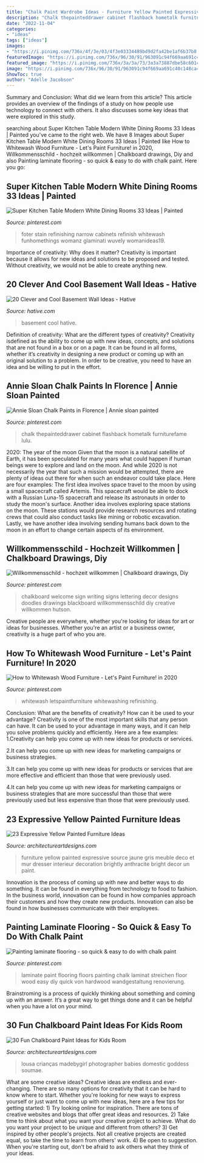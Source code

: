 ```yaml
---
title: "Chalk Paint Wardrobe Ideas - Furniture Yellow Painted Expressive Source Jaune Gris Meuble Deco Et Mur Dresser Interieur Decoration Brightly Anthracite Bright Decor Un Paint"
description: "Chalk thepainteddrawer cabinet flashback hometalk furniturefame lulu"
date: "2022-11-04"
categories:
- "ideas"
tags: ["ideas"]
images:
- "https://i.pinimg.com/736x/4f/3e/03/4f3e03334489bd9d2fa42be1af6b37b8.jpg"
featuredImage: "https://i.pinimg.com/736x/96/30/91/963091c94f669aa691c40c148ca4289e--paint-laminate-floor-laminate-flooring.jpg"
featured_image: "https://i.pinimg.com/736x/3a/3a/73/3a3a73887dbe58c601479d04497cfc9e.jpg"
image: "https://i.pinimg.com/736x/96/30/91/963091c94f669aa691c40c148ca4289e--paint-laminate-floor-laminate-flooring.jpg"
ShowToc: true
author: "Adelle Jacobson"
---
```



Summary and Conclusion: What did we learn from this article?
This article provides an overview of the findings of a study on how people use technology to connect with others. It also discusses some key ideas that were explored in this study.

	

		
searching about Super Kitchen Table Modern White Dining Rooms 33 Ideas | Painted you've came to the right web. We have 8 Images about Super Kitchen Table Modern White Dining Rooms 33 Ideas | Painted like How to Whitewash Wood Furniture - Let&#039;s Paint Furniture! in 2020, Willkommensschild - hochzeit willkommen | Chalkboard drawings, Diy and also Painting laminate flooring - so quick &amp; easy to do with chalk paint. Here you go:
		
    
## Super Kitchen Table Modern White Dining Rooms 33 Ideas | Painted

<img loading=lazy src="https://i.pinimg.com/736x/cf/fe/93/cffe930ad85ee8e5d629ace96f667983.jpg" onerror="this.onerror=null;this.src='https://tse4.mm.bing.net/th?id=OIP.8JRHR9PVsyGJsZtnmpCvHQAAAA&amp;pid=15.1';" alt="Super Kitchen Table Modern White Dining Rooms 33 Ideas | Painted">

_Source: pinterest.com_

>foter stain refinishing narrow cabinets refinish whitewash funhomethings womanz glaminati wuvely womanideas19. 

	

Importance of creativity: Why does it matter?
Creativity is important because it allows for new ideas and solutions to be proposed and tested. Without creativity, we would not be able to create anything new.

    
## 20 Clever And Cool Basement Wall Ideas - Hative

<img loading=lazy src="https://hative.com/wp-content/uploads/2014/05/basement-wall-ideas/14-cool-basement-wall.jpg" onerror="this.onerror=null;this.src='https://tse2.mm.bing.net/th?id=OIP.Zu_IihuqAV17VjEmXT2JCgHaJ4&amp;pid=15.1';" alt="20 Clever and Cool Basement Wall Ideas - Hative">

_Source: hative.com_

>basement cool hative. 

	

Definition of creativity: What are the different types of creativity?
Creativity isdefined as the ability to come up with new ideas, concepts, and solutions that are not found in a box or on a page. It can be found in all forms, whether it’s creativity in designing a new product or coming up with an original solution to a problem. In order to be creative, you need to have an idea and be willing to put in the effort.

    
## Annie Sloan Chalk Paints In Florence | Annie Sloan Painted

<img loading=lazy src="https://i.pinimg.com/736x/4f/3e/03/4f3e03334489bd9d2fa42be1af6b37b8.jpg" onerror="this.onerror=null;this.src='https://tse2.mm.bing.net/th?id=OIP.FArDJQFp_5FqOgrd6TH1cAHaMz&amp;pid=15.1';" alt="Annie Sloan Chalk Paints in Florence | Annie sloan painted">

_Source: pinterest.com_

>chalk thepainteddrawer cabinet flashback hometalk furniturefame lulu. 

	

2020: The year of the moon
Given that the moon is a natural satellite of Earth, it has been speculated for many years what could happen if human beings were to explore and land on the moon. And while 2020 is not necessarily the year that such a mission would be attempted, there are plenty of ideas out there for when such an endeavor could take place. Here are four examples: 
The first idea involves space travel to the moon by using a small spacecraft called Artemis. This spacecraft would be able to dock with a Russian Luna-15 spacecraft and release its astronauts in order to study the moon's surface. 
Another idea involves exploring space stations on the moon. These stations would provide research resources and rotating crews that could also conduct tasks like mining or robotic excavation. 
Lastly, we have another idea involving sending humans back down to the moon in an effort to change certain aspects of its environment.

    
## Willkommensschild - Hochzeit Willkommen | Chalkboard Drawings, Diy

<img loading=lazy src="https://i.pinimg.com/736x/fe/5b/9a/fe5b9a58ac7c87dde02a7b4532d95fe2.jpg" onerror="this.onerror=null;this.src='https://tse4.mm.bing.net/th?id=OIP.FOU9Zrm5ofdI6C510KKMPQHaJ3&amp;pid=15.1';" alt="Willkommensschild - hochzeit willkommen | Chalkboard drawings, Diy">

_Source: pinterest.com_

>chalkboard welcome sign writing signs lettering decor designs doodles drawings blackboard willkommensschild diy creative willkommen hutson. 

	

Creative people are everywhere, whether you're looking for ideas for art or ideas for businesses. Whether you're an artist or a business owner, creativity is a huge part of who you are.

    
## How To Whitewash Wood Furniture - Let&#039;s Paint Furniture! In 2020

<img loading=lazy src="https://i.pinimg.com/736x/3a/3a/73/3a3a73887dbe58c601479d04497cfc9e.jpg" onerror="this.onerror=null;this.src='https://tse4.mm.bing.net/th?id=OIP.c3fRaW9xJCEZwBL2KyEm0QHaJ3&amp;pid=15.1';" alt="How to Whitewash Wood Furniture - Let&#039;s Paint Furniture! in 2020">

_Source: pinterest.com_

>whitewash letspaintfurniture whitewashing refinishing. 

	

Conclusion: What are the benefits of creativity? How can it be used to your advantage?
Creativity is one of the most important skills that any person can have. It can be used to your advantage in many ways, and it can help you solve problems quickly and efficiently. Here are a few examples: 
1.Creativity can help you come up with new ideas for products or services.

2.It can help you come up with new ideas for marketing campaigns or business strategies.

3.It can help you come up with new ideas for products or services that are more effective and efficient than those that were previously used.

4.It can help you come up with new ideas for marketing campaigns or business strategies that are more successful than those that were previously used but less expensive than those that were previously used.

    
## 23 Expressive Yellow Painted Furniture Ideas

<img loading=lazy src="http://www.architectureartdesigns.com/wp-content/uploads/2014/01/1114.jpg" onerror="this.onerror=null;this.src='https://tse3.mm.bing.net/th?id=OIP.q85zRcRg3YMgYS-bfV9TDAHaJb&amp;pid=15.1';" alt="23 Expressive Yellow Painted Furniture Ideas">

_Source: architectureartdesigns.com_

>furniture yellow painted expressive source jaune gris meuble deco et mur dresser interieur decoration brightly anthracite bright decor un paint. 

	

Innovation is the process of coming up with new and better ways to do something. It can be found in everything from technology to food to fashion. In the business world, innovation can be found in how companies approach their customers and how they create new products. Innovation can also be found in how businesses communicate with their employees.

    
## Painting Laminate Flooring - So Quick &amp; Easy To Do With Chalk Paint

<img loading=lazy src="https://i.pinimg.com/736x/96/30/91/963091c94f669aa691c40c148ca4289e--paint-laminate-floor-laminate-flooring.jpg" onerror="this.onerror=null;this.src='https://tse4.mm.bing.net/th?id=OIP.G4PIPFy-FlscIa--86LpWQHaJ3&amp;pid=15.1';" alt="Painting laminate flooring - so quick &amp; easy to do with chalk paint">

_Source: pinterest.com_

>laminate paint flooring floors painting chalk laminat streichen floor wood easy diy quick von hardwood wandgestaltung renovierung. 

	

Brainstroming is a process of quickly thinking about something and coming up with an answer. It’s a great way to get things done and it can be helpful when you have a lot on your mind.

    
## 30 Fun Chalkboard Paint Ideas For Kids Room

<img loading=lazy src="https://www.architectureartdesigns.com/wp-content/uploads/2014/01/1412.jpg" onerror="this.onerror=null;this.src='https://tse4.mm.bing.net/th?id=OIP.1wgixild0T1XAwgmL9fE9wHaE8&amp;pid=15.1';" alt="30 Fun Chalkboard Paint Ideas for Kids Room">

_Source: architectureartdesigns.com_

>lousa crianças madebygirl photographer babies domestic goddess soumae. 

	

What are some creative ideas?
Creative ideas are endless and ever-changing. There are so many options for creativity that it can be hard to know where to start. Whether you're looking for new ways to express yourself or just want to come up with new ideas, here are a few tips for getting started: 1) Try looking online for inspiration. There are tons of creative websites and blogs that offer great ideas and resources. 2) Take time to think about what you want your creative project to achieve. What do you want your project to be unique and different from others? 3) Get inspired by other people's projects. Not all creative projects are created equal, so take the time to learn from others' work. 4) Be open to suggestion. When you're starting out, don't be afraid to ask others what they think of your ideas.

